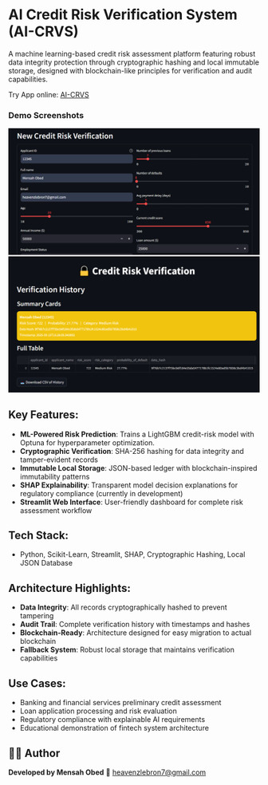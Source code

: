 # AI Credit Risk Verification System (AI-CRVS)

A machine learning-based credit risk assessment platform featuring robust data integrity protection through cryptographic hashing and local immutable storage, designed with blockchain-like principles for verification and audit capabilities.

Try App online: [AI-CRVS](https://credit-risk-blockchain-he6gnprqlveepzos9ud5pl.streamlit.app/)

### Demo Screenshots
![image alt](https://github.com/Omensah-15/credit-risk-verification-system-/blob/76af53cf8520e526e026ff85919e422a1b359584/data/screenshots/Screenshot%202025-09-15%20152853.png)
![image alt](https://github.com/Omensah-15/credit-risk-verification-system-/blob/1004d7d55af4f122d3ab87ac2920a33323134af9/data/screenshots/verification%20history.png)

## Key Features:
- **ML-Powered Risk Prediction**: Trains a LightGBM credit-risk model with Optuna for hyperparameter optimization.
- **Cryptographic Verification**: SHA-256 hashing for data integrity and tamper-evident records
- **Immutable Local Storage**: JSON-based ledger with blockchain-inspired immutability patterns
- **SHAP Explainability**: Transparent model decision explanations for regulatory compliance (currently in development)
- **Streamlit Web Interface**: User-friendly dashboard for complete risk assessment workflow

## Tech Stack:
- Python, Scikit-Learn, Streamlit, SHAP, Cryptographic Hashing, Local JSON Database

## Architecture Highlights:
- **Data Integrity**: All records cryptographically hashed to prevent tampering
- **Audit Trail**: Complete verification history with timestamps and hashes
- **Blockchain-Ready**: Architecture designed for easy migration to actual blockchain
- **Fallback System**: Robust local storage that maintains verification capabilities

## Use Cases:
- Banking and financial services preliminary credit assessment
- Loan application processing and risk evaluation
- Regulatory compliance with explainable AI requirements
- Educational demonstration of fintech system architecture

## 👨‍💻 Author

**Developed by Mensah Obed**
📧 [heavenzlebron7@gmail.com](mailto:heavenzlebron7@gmail.com)
